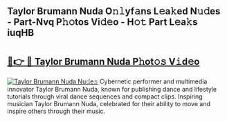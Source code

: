 ## Taylor Brumann Nuda O𝚗𝚕yf𝚊ns L𝚎a𝚔ed N𝚞𝚍es - Part-Nvq P𝚑𝚘tos Vi𝚍𝚎o - H𝚘𝚝 Part L𝚎a𝚔s iuqHB

# <h2><a href="http://kf3cxp.oniu.top/?m=Taylor+Brumann+Nuda">🔗👉 🔴 Taylor Brumann Nuda P𝚑ot𝚘𝚜 V𝚒d𝚎o</a></h2>

[![Taylor Brumann Nuda Nu𝚍e𝚜](https://i.imgur.com/0qMVB7G.gif)](http://kf3cxp.oniu.top/?m=Taylor+Brumann+Nuda)
Cybernetic performer and multimedia innovator Taylor Brumann Nuda, known for publishing dance and lifestyle tutorials through viral dance sequences and compact clips. Inspiring musician Taylor Brumann Nuda, celebrated for their ability to move and inspire others through their music.  
